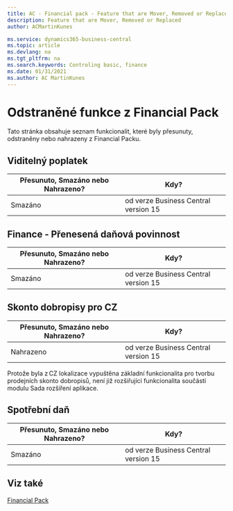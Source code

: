 ```yaml
---
title: AC - Financial pack - Feature that are Mover, Removed or Replaced | Microsoft Docs
description: Feature that are Mover, Removed or Replaced
author: ACMartinKunes

ms.service: dynamics365-business-central
ms.topic: article
ms.devlang: na
ms.tgt_pltfrm: na
ms.search.keywords: Controling basic, finance 
ms.date: 01/31/2021
ms.author: AC MartinKunes
---
```


# Odstraněné funkce z Financial Pack

Tato stránka obsahuje seznam funkcionalit, které byly přesunuty, odstraněny nebo nahrazeny z Financial Packu.

## Viditelný poplatek


|Přesunuto, Smazáno nebo Nahrazeno?|Kdy?|
|----|----|
|Smazáno|od verze Business Central version 15|


## Finance - Přenesená daňová povinnost


|Přesunuto, Smazáno nebo Nahrazeno?|Kdy?|
|----|----|
|Smazáno|od verze Business Central version 15|


## Skonto dobropisy pro CZ


|Přesunuto, Smazáno nebo Nahrazeno?|Kdy?|
|----|----|
|Nahrazeno|od verze Business Central version 15|

Protože byla z CZ lokalizace vypuštěna základní funkcionalita pro tvorbu prodejních skonto dobropisů, není již rozšiřující funkcionalita součástí modulu Sada rozšíření aplikace.

## Spotřební daň

|Přesunuto, Smazáno nebo Nahrazeno?|Kdy?|
|----|----|
|Smazáno|od verze Business Central version 15|

## Viz také
[Financial Pack](finance-pack.md)  
